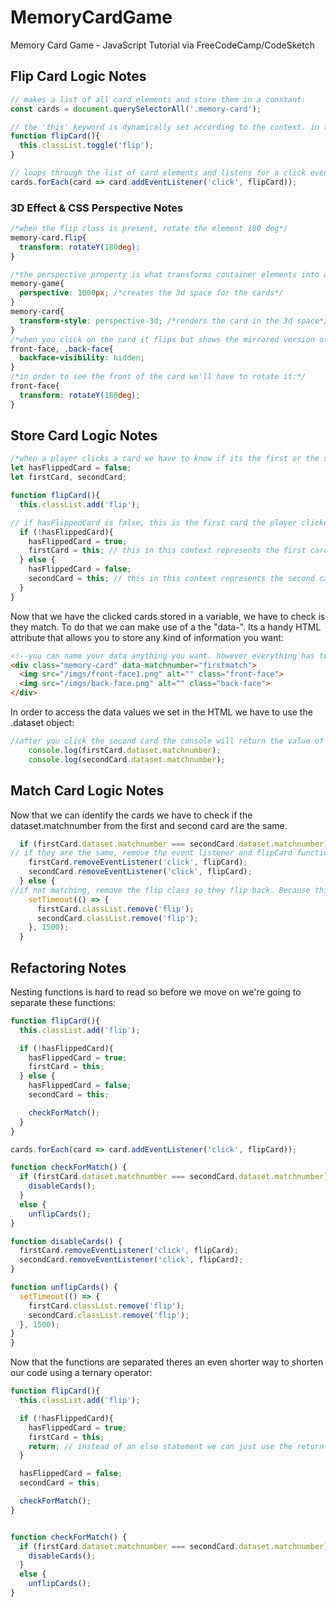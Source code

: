 # MemoryCardGame
Memory Card Game - JavaScript Tutorial via FreeCodeCamp/CodeSketch

## Flip Card Logic Notes

```javascript
// makes a list of all card elements and store them in a constant:
const cards = document.querySelectorAll('.memory-card');

// the 'this' keyword is dynamically set according to the context. in this context this = the card element that was clicked. so what this function does is accessed the 'classList' from the memory card and toggle the 'flip' class:
function flipCard(){
  this.classList.toggle('flip');
}

// loops through the list of card elements and listens for a click event that runs the flipCard function
cards.forEach(card => card.addEventListener('click', flipCard));

```

### 3D Effect & CSS Perspective Notes

```css
/*when the flip class is present, rotate the element 180 deg*/
memory-card.flip{
  transform: rotateY(180deg);
}

/*the perspective property is what transforms container elements into a 3D space and the transform-style property is what allows nested elements to render in 3D space:*/
memory-game{
  perspective: 1000px; /*creates the 3d space for the cards*/
}
memory-card{
  transform-style: perspective-3d; /*renders the card in the 3d space*/
}
/*when you click on the card it flips but shows the mirrored version of itself. thats because every element has a front face and back face and there is a css property to hide it:*/
front-face, .back-face{
  backface-visibility: hidden; 
}
/*in order to see the front of the card we'll have to rotate it:*/
front-face{
  transform: rotateY(180deg);
}
```

## Store Card Logic Notes

```javascript
/*when a player clicks a card we have to know if its the first or the second card they clicked so we can perform the matching logic*/
let hasFlippedCard = false; 
let firstCard, secondCard;

function flipCard(){
  this.classList.add('flip');

// if hasFlippedCard is false, this is the first card the player clicked. if true this is the second card the player clicked
  if (!hasFlippedCard){
    hasFlippedCard = true;
    firstCard = this; // this in this context represents the first card
  } else {
    hasFlippedCard = false;
    secondCard = this; // this in this context represents the second card
  }
}
```

Now that we have the clicked cards stored in a variable, we have to check is they match. To do that we can make use of a the "data-". Its a handy HTML attribute that allows you to store any kind of information you want:

```html
<!--you can name your data anything you want. however everything has to be lowercase or it wont work.-->
<div class="memory-card" data-matchnumber="firstmatch">
  <img src="/imgs/front-face1.png" alt="" class="front-face">
  <img src="/imgs/back-face.png" alt="" class="back-face">
</div>
```

In order to access the data values we set in the HTML we have to use the .dataset object:

```javascript
//after you click the second card the console will return the value of matchnumber, the data attribute you set:
    console.log(firstCard.dataset.matchnumber);
    console.log(secondCard.dataset.matchnumber);
```

## Match Card Logic Notes

Now that we can identify the cards we have to check if the dataset.matchnumber from the first and second card are the same.

```javascript
  if (firstCard.dataset.matchnumber === secondCard.dataset.matchnumber){
// if they are the same, remove the event listener and flipCard function to prevent them from being clicked and flipped back:
    firstCard.removeEventListener('click', flipCard);
    secondCard.removeEventListener('click', flipCard);
  } else {
//if not matching, remove the flip class so they flip back. Because this happens so fast we have to wrap it in a timer method:
    setTimeout(() => {
      firstCard.classList.remove('flip');
      secondCard.classList.remove('flip');
    }, 1500);
  }
```

## Refactoring Notes

Nesting functions is hard to read so before we move on we're going to separate these functions:

```javascript
function flipCard(){
  this.classList.add('flip');

  if (!hasFlippedCard){
    hasFlippedCard = true;
    firstCard = this;
  } else {
    hasFlippedCard = false;
    secondCard = this;

    checkForMatch();
  }
}

cards.forEach(card => card.addEventListener('click', flipCard));

function checkForMatch() {
  if (firstCard.dataset.matchnumber === secondCard.dataset.matchnumber) {
    disableCards();
  }
  else {
    unflipCards();
}

function disableCards() {
  firstCard.removeEventListener('click', flipCard);
  secondCard.removeEventListener('click', flipCard);
}

function unflipCards() {
  setTimeout(() => {
    firstCard.classList.remove('flip');
    secondCard.classList.remove('flip');
  }, 1500);
}
}
```

Now that the functions are separated theres an even shorter way to shorten our code using a ternary operator:

```javascript
function flipCard(){
  this.classList.add('flip');

  if (!hasFlippedCard){
    hasFlippedCard = true;
    firstCard = this;
    return; // instead of an else statement we can just use the return statement so it exits the function
  }

  hasFlippedCard = false;
  secondCard = this;

  checkForMatch();
}


function checkForMatch() {
  if (firstCard.dataset.matchnumber === secondCard.dataset.matchnumber){
    disableCards();
  }
  else {
    unflipCards();
}
```